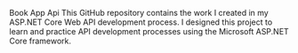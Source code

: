 Book App Api
This GitHub repository contains the work I created in my ASP.NET Core Web API development process. I designed this project to learn and practice API development processes using the Microsoft ASP.NET Core framework.

